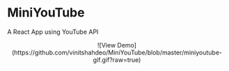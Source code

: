 # MiniYouTube
A React App using YouTube API
<center>
![View Demo](https://github.com/vinitshahdeo/MiniYouTube/blob/master/miniyoutube-gif.gif?raw=true)
  </center>
